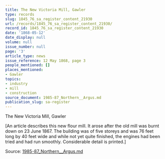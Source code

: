 ```yaml
---
title: The New Victoria Mill, Gawler
type: records
slug: 1845_76_sa_register_content_21930
url: /records/1845_76_sa_register_content_21930/
record_id: 1845_76_sa_register_content_21930
date: '1868-05-12'
date_display: null
volume: null
issue_number: null
page: '3'
article_type: news
issue_reference: 12 May 1868, page 3
people_mentioned: []
places_mentioned:
- Gawler
topics:
- industry
- mill
- construction
source_document: 1985-87_Northern__Argus.md
publication_slug: sa-register
---
```


The New Victoria Mill, Gawler

[An article describes this new flour mill.  It arose after the old mill was burnt down on 23 June 1867.  The building was of five storeys and was 76 feet long by 40 feet wide and while not yet quite finished, the engines had been tried and had run smoothly.  Considerable detail is printed.]

Source: [1985-87_Northern__Argus.md](/downloads/markdown/1985-87_Northern__Argus.md)
